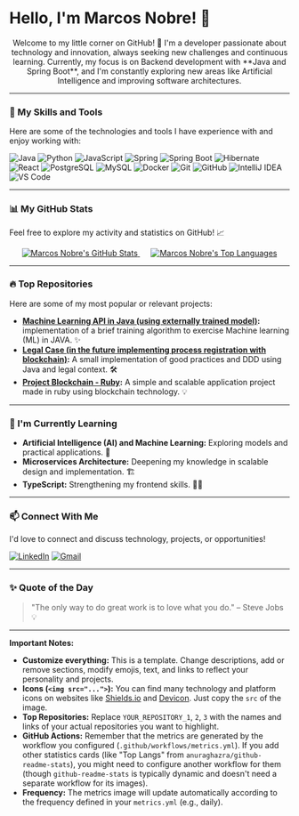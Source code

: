 # Hello, I'm Marcos Nobre! 👋

<p align="center">
  Welcome to my little corner on GitHub! 🌟
  I'm a developer passionate about technology and innovation, always seeking new challenges and continuous learning.
  Currently, my focus is on Backend development with **Java and Spring Boot**, and I'm constantly exploring new areas like Artificial Intelligence and improving software architectures.
</p>

---

### 🚀 My Skills and Tools

Here are some of the technologies and tools I have experience with and enjoy working with:

<p align="left">
  <img src="https://img.shields.io/badge/Java-007396?style=for-the-badge&logo=java&logoColor=white" alt="Java" />
  <img src="https://img.shields.io/badge/Python-3776AB?style=for-the-badge&logo=python&logoColor=white" alt="Python" />
  <img src="https://img.shields.io/badge/JavaScript-F7DF1E?style=for-the-badge&logo=javascript&logoColor=black" alt="JavaScript" />

  <img src="https://img.shields.io/badge/Spring-6DB33F?style=for-the-badge&logo=spring&logoColor=white" alt="Spring" />
  <img src="https://img.shields.io/badge/Spring_Boot-6DB33F?style=for-the-badge&logo=springboot&logoColor=white" alt="Spring Boot" />
  <img src="https://img.shields.io/badge/Hibernate-59666C?style=for-the-badge&logo=hibernate&logoColor=white" alt="Hibernate" />
  <img src="https://img.shields.io/badge/React-61DAFB?style=for-the-badge&logo=react&logoColor=black" alt="React" />

  <img src="https://img.shields.io/badge/PostgreSQL-316192?style=for-the-badge&logo=postgresql&logoColor=white" alt="PostgreSQL" />
  <img src="https://img.shields.io/badge/MySQL-4479A1?style=for-the-badge&logo=mysql&logoColor=white" alt="MySQL" />

  <img src="https://img.shields.io/badge/Docker-2496ED?style=for-the-badge&logo=docker&logoColor=white" alt="Docker" />
  <img src="https://img.shields.io/badge/Git-F05032?style=for-the-badge&logo=git&logoColor=white" alt="Git" />
  <img src="https://img.shields.io/badge/GitHub-181717?style=for-the-badge&logo=github&logoColor=white" alt="GitHub" />
  <img src="https://img.shields.io/badge/IntelliJ%20IDEA-000000?style=for-the-badge&logo=intellij-idea&logoColor=white" alt="IntelliJ IDEA" />
  <img src="https://img.shields.io/badge/Visual%20Studio%20Code-007ACC?style=for-the-badge&logo=visual-studio-code&logoColor=white" alt="VS Code" />
</p>

---

### 📊 My GitHub Stats

Feel free to explore my activity and statistics on GitHub! 📈

<p align="center">
  <a href="https://github.com/marcosnobre26">
    <img src="https://github-readme-stats.vercel.app/api?username=marcosnobre26&show_icons=true&theme=dark&include_all_commits=true&count_private=true&hide_title=true&locale=en&border_radius=10&line_height=25&hide_border=true" 
         alt="Marcos Nobre's GitHub Stats" />
  </a>
  &nbsp;&nbsp;&nbsp;&nbsp; 
  <a href="https://github.com/marcosnobre26">
    <img src="https://github-readme-stats.vercel.app/api/top-langs/?username=marcosnobre26&layout=compact&hide_title=true&theme=dark&langs_count=5&hide=html,css,jupyter%20notebook&locale=en&border_radius=10&hide_border=true" 
         alt="Marcos Nobre's Top Languages" />
  </a>
</p>

---

### 🔥 Top Repositories

Here are some of my most popular or relevant projects:

* **[Machine Learning API in Java (using externally trained model)](https://github.com/marcosnobre26/project-java-pure):** implementation of a brief training algorithm to exercise Machine learning (ML) in JAVA. ✨
* **[Legal Case (in the future implementing process registration with blockchain)](https://github.com/marcosnobre26/Legal-Case):** A small implementation of good practices and DDD using Java and legal context. 🛠️
* **[Project Blockchain - Ruby](https://github.com/marcosnobre26/BlockChain-Ruby):** A simple and scalable application project made in ruby using blockchain technology. 💡

---

### 🌱 I'm Currently Learning

* **Artificial Intelligence (AI) and Machine Learning:** Exploring models and practical applications. 🤖
* **Microservices Architecture:** Deepening my knowledge in scalable design and implementation. 🏗️
* **TypeScript:** Strengthening my frontend skills. 👨‍💻

---

### 📫 Connect With Me

I'd love to connect and discuss technology, projects, or opportunities!

<p align="left">
  <a href="https://www.linkedin.com/in/marcos-nobre-1363661a8/" target="_blank"><img src="https://img.shields.io/badge/LinkedIn-0077B5?style=for-the-badge&logo=linkedin&logoColor=white" alt="LinkedIn" /></a>
  <a href="mailto:marcosnobre26@gmail.com"><img src="https://img.shields.io/badge/Gmail-D14836?style=for-the-badge&logo=gmail&logoColor=white" alt="Gmail" /></a>
</p>

---

### ✨ Quote of the Day

> "The only way to do great work is to love what you do." – Steve Jobs 💡

---

**Important Notes:**

* **Customize everything:** This is a template. Change descriptions, add or remove sections, modify emojis, text, and links to reflect your personality and projects.
* **Icons (`<img src="...">`):** You can find many technology and platform icons on websites like [Shields.io](https://shields.io/) and [Devicon](https://devicon.dev/). Just copy the `src` of the image.
* **Top Repositories:** Replace `YOUR_REPOSITORY_1`, `2`, `3` with the names and links of your actual repositories you want to highlight.
* **GitHub Actions:** Remember that the metrics are generated by the workflow you configured (`.github/workflows/metrics.yml`). If you add other statistics cards (like "Top Langs" from `anuraghazra/github-readme-stats`), you might need to configure another workflow for them (though `github-readme-stats` is typically dynamic and doesn't need a separate workflow for its images).
* **Frequency:** The metrics image will update automatically according to the frequency defined in your `metrics.yml` (e.g., daily).